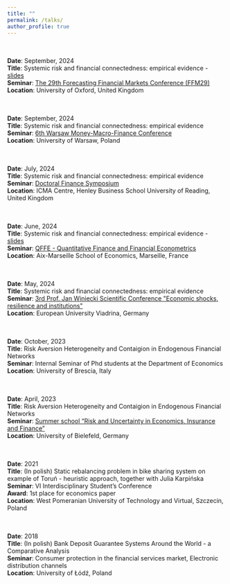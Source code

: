 ```yaml
---
title: ""
permalink: /talks/
author_profile: true
---
```


<br> <br>
<b>Date</b>: September, 2024
<br>
<b>Title</b>: Systemic risk and financial connectedness: empirical evidence - [slides](/files/empirical_oxford.pdf)
<br>
<b>Seminar</b>: [The 29th Forecasting Financial Markets Conference (FFM29)](https://ffmconference.com/)
<br>
<b>Location</b>: University of Oxford, United Kingdom

<br> <br>
<b>Date</b>: September, 2024
<br>
<b>Title</b>: Systemic risk and financial connectedness: empirical evidence
<br>
<b>Seminar</b>: [6th Warsaw Money-Macro-Finance Conference](https://icea-poland.wne.uw.edu.pl/)
<br>
<b>Location</b>: University of Warsaw, Poland

<br> <br>
<b>Date</b>: July, 2024
<br>
<b>Title</b>: Systemic risk and financial connectedness: empirical evidence 
<br>
<b>Seminar</b>: [Doctoral Finance Symposium](https://dfs2024.com/)
<br>
<b>Location</b>: ICMA Centre, Henley Business School
University of Reading, United Kingdom

<br> <br>
<b>Date</b>: June, 2024 
<br>
<b>Title</b>: Systemic risk and financial connectedness: empirical evidence - [slides](/files/empirical_marseille.pdf)
<br>
<b>Seminar</b>: [QFFE - Quantitative Finance and Financial Econometrics](https://qffe2024.sciencesconf.org/)
<br>
<b>Location</b>: Aix-Marseille School of Economics, Marseille, France

<br> <br>
<b>Date</b>: May, 2024 
<br>
<b>Title</b>: Systemic risk and financial connectedness: empirical evidence 
<br>
<b>Seminar</b>: [3rd Prof. Jan Winiecki Scientific Conference "Economic shocks, resilience and institutions"](https://www.vcpu.europa-uni.de/en/research/conferences/index.html)
<br>
<b>Location</b>: European University Viadrina, Germany

<br> <br>
<b>Date</b>: October, 2023
<br>
<b>Title</b>: Risk Aversion Heterogeneity and Contaigion in Endogenous Financial Networks
<br>
<b>Seminar</b>: Internal Seminar of Phd students at the Department of Economics
<br>
<b>Location</b>: University of Brescia, Italy

<br> <br>
<b>Date</b>: April, 2023 
<br>
<b>Title</b>: Risk Aversion Heterogeneity and Contaigion in Endogenous Financial Networks
<br>
<b>Seminar</b>: [Summer school “Risk and Uncertainty in Economics, Insurance and Finance”](https://sites.google.com/view/summer-school-23/overview)
<br>
<b>Location</b>: University of Bielefeld, Germany

<br> <br>
<b>Date</b>: 2021 
<br>
<b>Title</b>: (In polish) Static rebalancing problem in bike sharing system on example of Toruń - heuristic
approach, together with Julia Karpińska
<br>
<b>Seminar</b>: VI Interdisciplinary Student’s Conference
<br>
<b>Award</b>: 1st place for economics paper
<br>
<b>Location</b>: West Pomeranian University of Technology and Virtual, Szczecin, Poland


<br> <br>
<b>Date</b>: 2018 
<br>
<b>Title</b>: (In polish) Bank Deposit Guarantee Systems Around the World - a Comparative
Analysis
<br>
<b>Seminar</b>: Consumer protection in the financial services market, Electronic distribution
channels
<br>
<b>Location</b>: University of Łódź, Poland